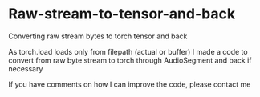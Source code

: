 # Raw-stream-to-tensor-and-back
Converting raw stream bytes to torch tensor and back

As torch.load loads only from filepath (actual or buffer) I made a code to convert from raw byte stream to torch through AudioSegment and back if necessary

If you have comments on how I can improve the code, please contact me
